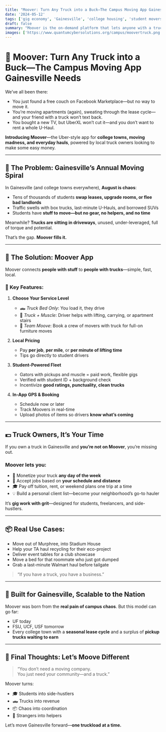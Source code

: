 ```yaml
---
title: "Moover: Turn Any Truck into a Buck—The Campus Moving App Gainesville Needs"  
date: '2024-05-12'  
tags: ['gig economy', 'Gainesville', 'college housing', 'student movers', 'local startups', 'last-mile logistics', 'move-in app', 'peer-to-peer trucks']  
draft: false  
summary: "Moover is the on-demand platform that lets anyone with a truck turn moving day chaos into cash. From dorm swaps to Craigslist pickups, it's the peer-powered logistics app Gainesville’s been waiting for."  
images: ['https://www.quantumcybersolutions.org/campus/moovertruck.png']  
---
```


# 🚚 Moover: Turn Any Truck into a Buck—The Campus Moving App Gainesville Needs

We’ve all been there:

- You just found a free couch on Facebook Marketplace—but no way to move it.  
- You’re moving apartments (again), sweating through the lease cycle—and your friend with a truck won’t text back.  
- You bought a new TV, but UberXL won’t cut it—and you don’t want to rent a whole U-Haul.

**Introducing Moover**—the Uber-style app for **college towns, moving madness, and everyday hauls**, powered by local truck owners looking to make some easy money.

---

## 🎯 The Problem: Gainesville’s Annual Moving Spiral

In Gainesville (and college towns everywhere), **August is chaos**:

- Tens of thousands of students **swap leases, upgrade rooms, or flee bad landlords**  
- Traffic swells with box trucks, last-minute U-Hauls, and borrowed SUVs  
- Students have **stuff to move—but no gear, no helpers, and no time**

Meanwhile? **Trucks are sitting in driveways**, unused, under-leveraged, full of torque and potential.

That’s the gap. **Moover fills it.**

---

## 🧰 The Solution: Moover App

Moover connects **people with stuff** to **people with trucks**—simple, fast, local.

### 🚀 Key Features:

1. **Choose Your Service Level**  
   - 🛻 *Truck Bed Only*: You load it, they drive  
   - 💪 *Truck + Muscle*: Driver helps with lifting, carrying, or apartment stairs  
   - 👥 *Team Moove*: Book a crew of movers with truck for full-on furniture moves

2. **Local Pricing**  
   - Pay **per job**, **per mile**, or **per minute of lifting time**  
   - Tips go directly to student drivers

3. **Student-Powered Fleet**  
   - Gators with pickups and muscle = paid work, flexible gigs  
   - Verified with student ID + background check  
   - Incentivize **good ratings, punctuality, clean trucks**

4. **In-App GPS & Booking**  
   - Schedule now or later  
   - Track Moovers in real-time  
   - Upload photos of items so drivers **know what’s coming**

---

## 💵 Truck Owners, It’s Your Time

If you own a truck in Gainesville and **you’re not on Moover**, you’re missing out.

### Moover lets you:

- 🚛 Monetize your truck **any day of the week**  
- 📆 Accept jobs based on **your schedule and distance**  
- 🎓 Pay off tuition, rent, or weekend plans one trip at a time  
- 💡 Build a personal client list—become your neighborhood’s go-to hauler

It’s **gig work with grit**—designed for students, freelancers, and side-hustlers.

---

## 📦 Real Use Cases:

- Move out of Murphree, into Stadium House  
- Help your TA haul recycling for their eco-project  
- Deliver event tables for a club showcase  
- Move a bed for that roommate who just got dumped  
- Grab a last-minute Walmart haul before tailgate

> “If you have a truck, you have a business.”

---

## 🌱 Built for Gainesville, Scalable to the Nation

Moover was born from the **real pain of campus chaos**. But this model can go far:

- UF today  
- FSU, UCF, USF tomorrow  
- Every college town with a **seasonal lease cycle** and a surplus of **pickup trucks waiting to earn**

---

## 🧬 Final Thoughts: Let’s Moove Different

> “You don’t need a moving company.  
> You just need your community—and a truck.”

Moover turns:

- 🎓 Students into side-hustlers  
- 🛻 Trucks into revenue  
- 📦 Chaos into coordination  
- 💬 Strangers into helpers

Let’s move Gainesville forward—**one truckload at a time.**
